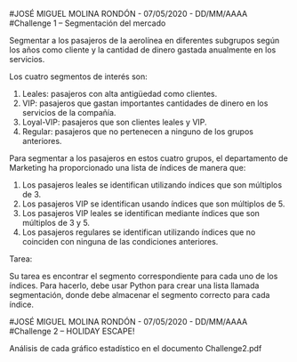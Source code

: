#JOSÉ MIGUEL MOLINA RONDÓN - 07/05/2020 - DD/MM/AAAA
#Challenge 1 – Segmentación del mercado

Segmentar a los pasajeros de la aerolínea en diferentes subgrupos según los años como cliente y la cantidad de dinero gastada anualmente en los servicios.

Los cuatro segmentos de interés son:

1. Leales: pasajeros con alta antigüedad como clientes.
2. VIP: pasajeros que gastan importantes cantidades de dinero en los servicios de la compañía.
3. Loyal-VIP: pasajeros que son clientes leales y VIP.
4. Regular: pasajeros que no pertenecen a ninguno de los grupos anteriores.

Para segmentar a los pasajeros en estos cuatro grupos, el departamento de Marketing ha proporcionado una lista de índices de manera que:

1. Los pasajeros leales se identifican utilizando índices que son múltiplos de 3.
2. Los pasajeros VIP se identifican usando índices que son múltiplos de 5.
3. Los pasajeros VIP leales se identifican mediante índices que son múltiplos de 3 y 5.
4. Los pasajeros regulares se identifican utilizando índices que no coinciden con ninguna de las condiciones anteriores.

Tarea:

Su tarea es encontrar el segmento correspondiente para cada uno de los índices. Para hacerlo, debe usar Python para crear una lista llamada segmentación, donde debe almacenar el segmento correcto para cada índice.

#JOSÉ MIGUEL MOLINA RONDÓN - 07/05/2020 - DD/MM/AAAA
#Challenge 2 – HOLIDAY ESCAPE!

Análisis de cada gráfico estadístico en el documento Challenge2.pdf
